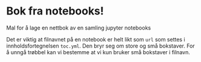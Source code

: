 # Bok fra notebooks!
Mal for å lage en nettbok av en samling jupyter notebooks


Det er viktig at filnavnet på en notebook er helt likt som `url` som settes i innholdsfortegnelsen `toc.yml`. Den bryr seg om store og små bokstaver. For å unngå trøbbel kan vi bestemme at vi kun bruker små bokstaver i filnavn. 
